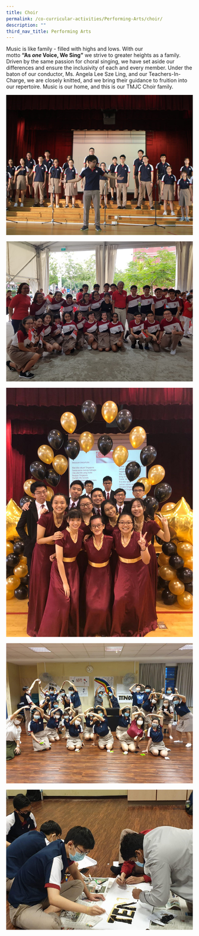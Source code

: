 ```yaml
---
title: Choir
permalink: /co-curricular-activities/Performing-Arts/choir/
description: ""
third_nav_title: Performing Arts
---
```

Music is like family - filled with highs and lows. With our motto **“As _one_ Voice, We Sing”** we strive to greater heights as a family. Driven by the same passion for choral singing, we have set aside our differences and ensure the inclusivity of each and every member. Under the baton of our conductor, Ms. Angela Lee Sze Ling, and our Teachers-In-Charge, we are closely knitted, and we bring their guidance to fruition into our repertoire. Music is our home, and this is our TMJC Choir family.

![](/images/TMJC-StudentDevelopment_CCA_Choir_01.jpeg)

![](/images/TMJC-StudentDevelopment_CCA_Choir_02.jpeg)

![](/images/TMJC-StudentDevelopment_CCA_Choir_03.jpeg)

![](/images/TMJC-StudentDevelopment_CCA_Choir_04.jpeg)

![](/images/TMJC-StudentDevelopment_CCA_Choir_05.jpeg)